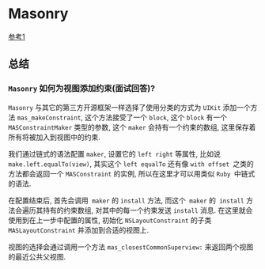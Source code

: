 # Masonry
[参考1](https://draveness.me/ios-yuan-dai-ma-fen-xi-masonry/)

## 总结
### `Masonry` 如何为视图添加约束(面试回答)?
`Masonry` 与其它的第三方开源框架一样选择了使用分类的方式为 `UIKit` 添加一个方法 `mas_makeConstraint`, 这个方法接受了一个 `block`, 这个 `block` 有一个 `MASConstraintMaker` 类型的参数, 这个 `maker` 会持有一个约束的数组, 这里保存着所有将被加入到视图中的约束.

我们通过链式的语法配置 `maker`, 设置它的 `left right` 等属性, 比如说 `make.left.equalTo(view)`, 其实这个 `left equalTo` 还有像 `with offset `之类的方法都会返回一个 `MASConstraint` 的实例, 所以在这里才可以用类似 `Ruby `中链式的语法.

在配置结束后, 首先会调用` maker` 的 `install` 方法, 而这个` maker` 的` install` 方法会遍历其持有的约束数组, 对其中的每一个约束发送 `install` 消息. 在这里就会使用到在上一步中配置的属性, 初始化 `NSLayoutConstraint` 的子类 `MASLayoutConstraint` 并添加到合适的视图上.

视图的选择会通过调用一个方法 `mas_closestCommonSuperview:` 来返回两个视图的最近公共父视图.